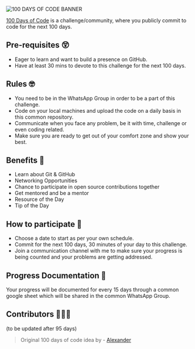 ![100 DAYS OF CODE BANNER](/PHOTO/banner.png)

[100 Days of Code](https://www.100daysofcode.com/) is a challenge/community, where you publicly commit to code for the next 100 days.

## Pre-requisites 😲
- Eager to learn and want to build a presence on GitHub. 
- Have at least 30 mins to devote to this challenge for the next 100 days. 

## Rules 🤓
- You need to be in the WhatsApp Group in order to be a part of this challenge.  
- Code on your local machines and upload the code on a daily basis in this common repository. 
- Communicate when you face any problem, be it with time, challenge or even coding related. 
- Make sure you are ready to get out of your comfort zone and show your best. 

## Benefits 🤩
- Learn about Git & GitHub
- Networking Opportunities
- Chance to participate in open source contributions together
- Get mentored and be a mentor 
- Resource of the Day 
- Tip of the Day

## How to participate 🤔
- Choose a date to start as per your own schedule. 
- Commit for the next 100 days, 30 minutes of your day to this challenge. 
- Join a communication channel with me to make sure your progress is being counted and your problems are getting addressed. 

## Progress Documentation 🤯
Your progress will be documented for every 15 days through a common google sheet which will be shared in the common WhatsApp Group. 

## Contributors 🧑‍🤝‍🧑
(to be updated after 95 days)



> Original 100 days of code idea by - [Alexander](https://github.com/kallaway) 

